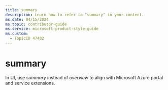 ```yaml
---
title: summary
description: Learn how to refer to "summary" in your content.
ms.date: 04/15/2024
ms.topic: contributor-guide
ms.service: microsoft-product-style-guide
ms.custom:
  - TopicID 47402
---
```



# summary

In UI, use *summary* instead of *overview* to align with Microsoft Azure portal and service extensions.

